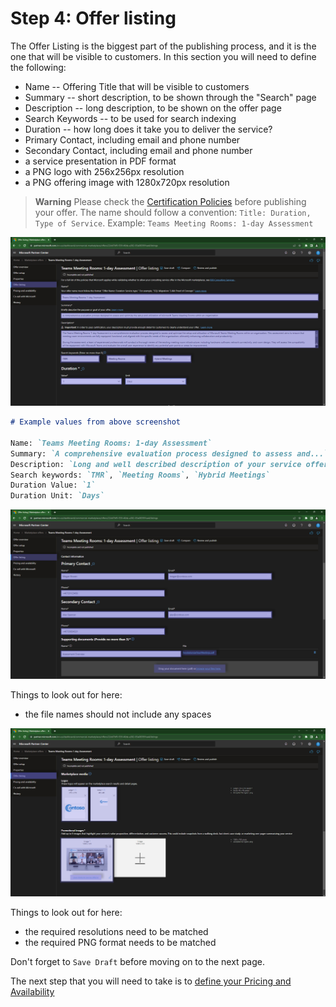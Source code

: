 # Step 4: Offer listing

The Offer Listing is the biggest part of the publishing process, and it is the one that will be visible to customers.
In this section you will need to define the following:

- Name -- Offering Title that will be visible to customers
- Summary -- short description, to be shown through the "Search" page
- Description -- long description, to be shown on the offer page
- Search Keywords -- to be used for search indexing
- Duration -- how long does it take you to deliver the service?
- Primary Contact, including email and phone number
- Secondary Contact, including email and phone number
- a service presentation in PDF format
- a PNG logo with 256x256px resolution
- a PNG offering image with 1280x720px resolution

> **Warning** Please check the [Certification Policies](https://learn.microsoft.com/en-us/legal/marketplace/certification-policies) before publishing your offer.
> The name should follow a convention: `Title: Duration, Type of Service`. Example: `Teams Meeting Rooms: 1-day Assessment`

![Partner Center - Commercial Marketplace](./../images/publishing/step5_listing1.png "Listing details #1")

```markdown
# Example values from above screenshot

Name: `Teams Meeting Rooms: 1-day Assessment`
Summary: `A comprehensive evaluation process designed to assess and...`
Description: `Long and well described description of your service offering...`
Search keywords: `TMR`, `Meeting Rooms`, `Hybrid Meetings`
Duration Value: `1`
Duration Unit: `Days`
```

![Partner Center - Commercial Marketplace](./../images/publishing/step6_listing2.png "Listing details #2")

Things to look out for here:

- the file names should not include any spaces

![Partner Center - Commercial Marketplace](./../images/publishing/step7_listing3.png "Listing details #3")

Things to look out for here:

- the required resolutions need to be matched
- the required PNG format needs to be matched

Don't forget to `Save Draft` before moving on to the next page.

The next step that you will need to take is to [define your Pricing and Availability](pricingavailability.md)
